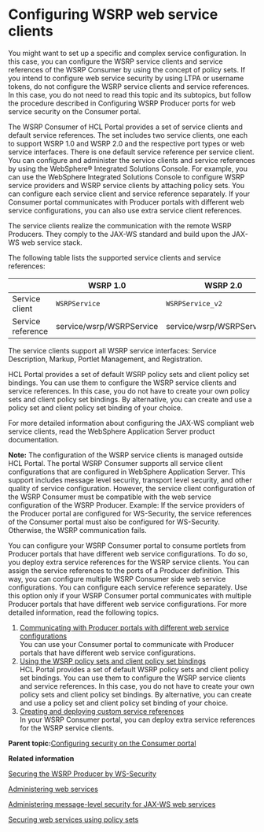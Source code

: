 # Configuring WSRP web service clients 

You might want to set up a specific and complex service configuration. In this case, you can configure the WSRP service clients and service references of the WSRP Consumer by using the concept of policy sets. If you intend to configure web service security by using LTPA or username tokens, do not configure the WSRP service clients and service references. In this case, you do not need to read this topic and its subtopics, but follow the procedure described in Configuring WSRP Producer ports for web service security on the Consumer portal.

The WSRP Consumer of HCL Portal provides a set of service clients and default service references. The set includes two service clients, one each to support WSRP 1.0 and WSRP 2.0 and the respective port types or web service interfaces. There is one default service reference per service client. You can configure and administer the service clients and service references by using the WebSphere® Integrated Solutions Console. For example, you can use the WebSphere Integrated Solutions Console to configure WSRP service providers and WSRP service clients by attaching policy sets. You can configure each service client and service reference separately. If your Consumer portal communicates with Producer portals with different web service configurations, you can also use extra service client references.

The service clients realize the communication with the remote WSRP Producers. They comply to the JAX-WS standard and build upon the JAX-WS web service stack.

The following table lists the supported service clients and service references:

| |WSRP 1.0|WSRP 2.0|
|--|--------|--------|
|Service client|`WSRPService`|`WSRPService_v2`|
|Service reference|service/wsrp/WSRPService|service/wsrp/WSRPService\_v2|

The service clients support all WSRP service interfaces: Service Description, Markup, Portlet Management, and Registration.

HCL Portal provides a set of default WSRP policy sets and client policy set bindings. You can use them to configure the WSRP service clients and service references. In this case, you do not have to create your own policy sets and client policy set bindings. By alternative, you can create and use a policy set and client policy set binding of your choice.

For more detailed information about configuring the JAX-WS compliant web service clients, read the WebSphere Application Server product documentation.

**Note:** The configuration of the WSRP service clients is managed outside HCL Portal. The portal WSRP Consumer supports all service client configurations that are configured in WebSphere Application Server. This support includes message level security, transport level security, and other quality of service configuration. However, the service client configuration of the WSRP Consumer must be compatible with the web service configuration of the WSRP Producer. Example: If the service providers of the Producer portal are configured for WS-Security, the service references of the Consumer portal must also be configured for WS-Security. Otherwise, the WSRP communication fails.

You can configure your WSRP Consumer portal to consume portlets from Producer portals that have different web service configurations. To do so, you deploy extra service references for the WSRP service clients. You can assign the service references to the ports of a Producer definition. This way, you can configure multiple WSRP Consumer side web service configurations. You can configure each service reference separately. Use this option only if your WSRP Consumer portal communicates with multiple Producer portals that have different web service configurations. For more detailed information, read the following topics.

1.  [Communicating with Producer portals with different web service configurations ](../admin-system/wsrpt_cons_cfg_wsrvc_clnt_xtra.md)  
You can use your Consumer portal to communicate with Producer portals that have different web service configurations.
2.  [Using the WSRP policy sets and client policy set bindings](../admin-system/wsrpt_cons_use_deflt_polsets.md)  
HCL Portal provides a set of default WSRP policy sets and client policy set bindings. You can use them to configure the WSRP service clients and service references. In this case, you do not have to create your own policy sets and client policy set bindings. By alternative, you can create and use a policy set and client policy set binding of your choice.
3.  [Creating and deploying custom service references](../admin-system/wsrpt_cons_crt_cust_wsrvc_refs.md)  
In your WSRP Consumer portal, you can deploy extra service references for the WSRP service clients.

**Parent topic:**[Configuring security on the Consumer portal ](../admin-system/wsrpt_cons_prep_sec.md)

**Related information**  


[Securing the WSRP Producer by WS-Security ](../admin-system/wsrpt_prod_sec_ws_wss.md)

[Administering web services](http://pic.dhe.ibm.com/infocenter/wasinfo/v8r5/topic/com.ibm.websphere.nd.doc/ae/welc6tech_wbs_adm.html)

[Administering message-level security for JAX-WS web services](http://pic.dhe.ibm.com/infocenter/wasinfo/v8r5/topic/com.ibm.websphere.nd.doc/ae/container_wssec_admin_message_security_jaxws.html)

[Securing web services using policy sets](http://pic.dhe.ibm.com/infocenter/wasinfo/v8r5/topic/com.ibm.websphere.nd.doc/ae/twbs_securewbsps.html)

